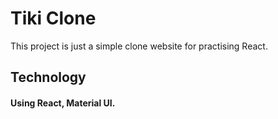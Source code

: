 # Tiki Clone

This project is just a simple clone website for practising React.

## Technology
#### Using React, Material UI.
